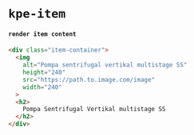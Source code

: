 # `kpe-item`

#### `render item content`

```html
<div class="item-container">
  <img
    alt="Pompa sentrifugal vertikal multistage SS"
    height="240"
    src="https://path.to.image.com/image"
    width="240"
  >
  <h2>
    Pompa Sentrifugal Vertikal multistage SS
  </h2>
</div>

```

